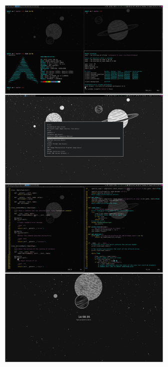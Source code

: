 ![img](https://github.com/beingmohit/dotfiles/blob/master/screenshots/preview/screenshot_cache_01.png?raw=true&cache=1000)
![img](https://github.com/beingmohit/dotfiles/blob/master/screenshots/preview/screenshot_1_cache_01.png?raw=true&cache=1000)
![img](https://github.com/beingmohit/dotfiles/blob/master/screenshots/preview/screenshot_2_cache_01.png?raw=true&cache=1000)
![img](https://github.com/beingmohit/dotfiles/blob/master/screenshots/preview/screenshot_3_cache_01.png?raw=true&cache=1000)
